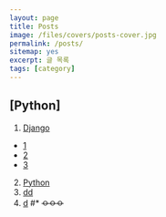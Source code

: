 ```yaml
---
layout: page
title: Posts
image: /files/covers/posts-cover.jpg
permalink: /posts/
sitemap: yes
excerpt: 글 목록
tags: [category]
---
```


## [Python]

1. [Django]()
 - [1]()
 - [2]()
 - [3]()
2. [Python]()
 3. [dd]()
 4. [d]()
 #* ~~ㅇㅇㅇ~~